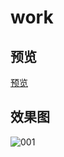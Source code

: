# work


## 预览

[预览](https://ldq-first.github.io/work/)

## 效果图

![001](https://ldq-first.github.io/work/result/001.jpg)